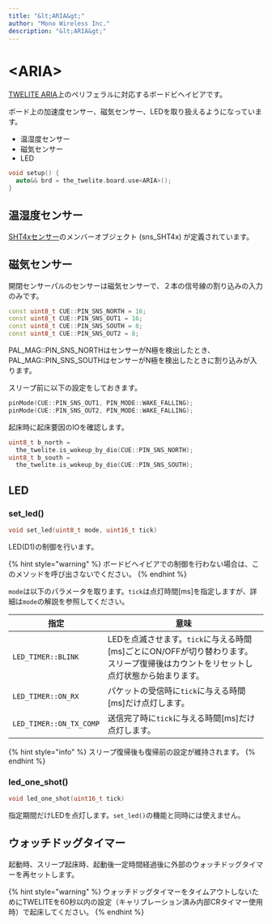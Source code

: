```yaml
---
title: "&lt;ARIA&gt;"
author: "Mono Wireless Inc."
description: "&lt;ARIA&gt;"
---
```

# \<ARIA>

[TWELITE ARIA](https://mono-wireless.com/jp/products/twelite-aria/index.html)上のペリフェラルに対応するボードビヘイビアです。

ボード上の加速度センサー、磁気センサー、LEDを取り扱えるようになっています。

* 温湿度センサー
* 磁気センサー
* LED

```cpp
void setup() {
  auto&& brd = the_twelite.board.use<ARIA>();
}
```



## 温湿度センサー

[SHT4xセンサー](../sensor\_object/sht4x.md)のメンバーオブジェクト (sns\_SHT4x) が定義されています。



## 磁気センサー

開閉センサーパルのセンサーは磁気センサーで、２本の信号線の割り込みの入力のみです。

```cpp
const uint8_t CUE::PIN_SNS_NORTH = 16;
const uint8_t CUE::PIN_SNS_OUT1 = 16;
const uint8_t CUE::PIN_SNS_SOUTH = 8;
const uint8_t CUE::PIN_SNS_OUT2 = 8;
```

PAL\_MAG::PIN\_SNS\_NORTHはセンサーがN極を検出したとき、PAL\_MAG::PIN\_SNS\_SOUTHはセンサーがN極を検出したときに割り込みが入ります。



スリープ前に以下の設定をしておきます。

```cpp
pinMode(CUE::PIN_SNS_OUT1, PIN_MODE::WAKE_FALLING);
pinMode(CUE::PIN_SNS_OUT2, PIN_MODE::WAKE_FALLING);
```



起床時に起床要因のIOを確認します。

```cpp
uint8_t b_north = 
  the_twelite.is_wokeup_by_dio(CUE::PIN_SNS_NORTH);
uint8_t b_south = 
  the_twelite.is_wokeup_by_dio(CUE::PIN_SNS_SOUTH);
```



## LED

### set\_led()

```cpp
void set_led(uint8_t mode, uint16_t tick)
```

LED(D1)の制御を行います。

{% hint style="warning" %}
ボードビヘイビアでの制御を行わない場合は、このメソッドを呼び出さないでください。
{% endhint %}



`mode`は以下のパラメータを取ります。`tick`は点灯時間\[ms]を指定しますが、詳細は`mode`の解説を参照してください。

| 指定                      | 意味                                                                           |
| ----------------------- | ---------------------------------------------------------------------------- |
| `LED_TIMER::BLINK`      | LEDを点滅させます。`tick`に与える時間\[ms]ごとにON/OFFが切り替わります。スリープ復帰後はカウントをリセットし点灯状態から始まります。 |
| `LED_TIMER::ON_RX`      | パケットの受信時に`tick`に与える時間\[ms]だけ点灯します。                                           |
| `LED_TIMER::ON_TX_COMP` | 送信完了時に`tick`に与える時間\[ms]だけ点灯します。                                              |

{% hint style="info" %}
スリープ復帰後も復帰前の設定が維持されます。
{% endhint %}



### led\_one\_shot()

```cpp
void led_one_shot(uint16_t tick)
```

指定期間だけLEDを点灯します。`set_led()`の機能と同時には使えません。



## ウォッチドッグタイマー

起動時、スリープ起床時、起動後一定時間経過後に外部のウォッチドッグタイマーを再セットします。

{% hint style="warning" %}
ウォッチドッグタイマーをタイムアウトしないためにTWELITEを60秒以内の設定（キャリブレーション済み内部CRタイマー使用時）で起床してください。
{% endhint %}

